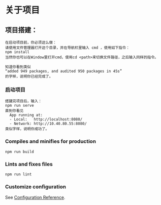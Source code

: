 # 关于项目

## 项目搭建：
```
在启动项目前，你必须这么做：
请使用文件管理器打开这个目录，并在导航栏里输入 cmd ，使用如下指令：
npm install
当然你也可以在Window里打开cmd，使用cd <path>来切换文件路径，之后输入同样的指令。

知道你看到类似
“added 949 packages, and audited 950 packages in 45s”
的字样，说明你已经完成了。 
```

### 启动项目
```
搭建完项目后，输入：
npm run serve
直到你看见
  App running at:
  - Local:   http://localhost:8080/
  - Network: http://10.40.80.55:8080/
类似字样，说明你成功了。
```

### Compiles and minifies for production
```
npm run build
```

### Lints and fixes files
```
npm run lint
```

### Customize configuration
See [Configuration Reference](https://cli.vuejs.org/config/).

